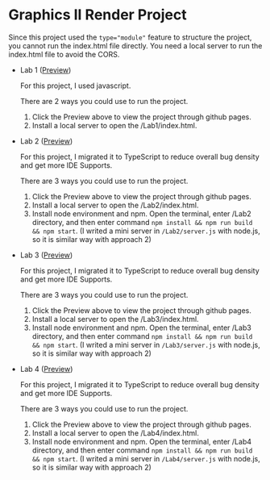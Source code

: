 # Graphics II Render Project
Since this project used the `type="module"` feature to structure the project, you cannot run the index.html file directly. You need a local server to run the index.html file to avoid the CORS.

* Lab 1 ([Preview](https://gxwar.github.io/Graphics-II/Lab1/index))

  For this project, I used javascript.

  There are 2 ways you could use to run the project.

  1. Click the Preview above to view the project through github pages.
  2. Install a local server to open the /Lab1/index.html.

* Lab 2 ([Preview](https://gxwar.github.io/Graphics-II/Lab2/index))

  For this project, I migrated it to TypeScript to reduce overall bug density and get more IDE Supports.

  There are 3 ways you could use to run the project.

  1. Click the Preview above to view the project through github pages.
  2. Install a local server to open the /Lab2/index.html.
  3. Install node environment and npm. Open the terminal, enter /Lab2 directory, and then enter command `npm install && npm run build && npm start`. (I writed a mini server in `/Lab2/server.js` with node.js, so it is similar way with approach 2)

* Lab 3 ([Preview](https://gxwar.github.io/Graphics-II/Lab3/index))

  For this project, I migrated it to TypeScript to reduce overall bug density and get more IDE Supports.

  There are 3 ways you could use to run the project.

  1. Click the Preview above to view the project through github pages.
  2. Install a local server to open the /Lab3/index.html.
  3. Install node environment and npm. Open the terminal, enter /Lab3 directory, and then enter command `npm install && npm run build && npm start`. (I writed a mini server in `/Lab3/server.js` with node.js, so it is similar way with approach 2)

* Lab 4 ([Preview](https://gxwar.github.io/Graphics-II/Lab4/index))

  For this project, I migrated it to TypeScript to reduce overall bug density and get more IDE Supports.

  There are 3 ways you could use to run the project.

  1. Click the Preview above to view the project through github pages.
  2. Install a local server to open the /Lab4/index.html.
  3. Install node environment and npm. Open the terminal, enter /Lab4 directory, and then enter command `npm install && npm run build && npm start`. (I writed a mini server in `/Lab4/server.js` with node.js, so it is similar way with approach 2)